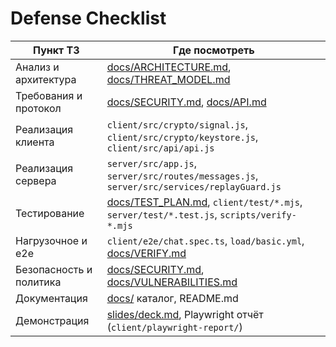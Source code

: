 # Defense Checklist

| Пункт ТЗ                | Где посмотреть                                                                                          |
| ----------------------- | ------------------------------------------------------------------------------------------------------- |
| Анализ и архитектура    | [docs/ARCHITECTURE.md](ARCHITECTURE.md), [docs/THREAT_MODEL.md](THREAT_MODEL.md)                        |
| Требования и протокол   | [docs/SECURITY.md](SECURITY.md), [docs/API.md](API.md)                                                  |
| Реализация клиента      | `client/src/crypto/signal.js`, `client/src/crypto/keystore.js`, `client/src/api/api.js`                 |
| Реализация сервера      | `server/src/app.js`, `server/src/routes/messages.js`, `server/src/services/replayGuard.js`              |
| Тестирование            | [docs/TEST_PLAN.md](TEST_PLAN.md), `client/test/*.mjs`, `server/test/*.test.js`, `scripts/verify-*.mjs` |
| Нагрузочное и e2e       | `client/e2e/chat.spec.ts`, `load/basic.yml`, [docs/VERIFY.md](VERIFY.md)                                |
| Безопасность и политика | [docs/SECURITY.md](SECURITY.md), [docs/VULNERABILITIES.md](VULNERABILITIES.md)                          |
| Документация            | [docs/](.) каталог, README.md                                                                           |
| Демонстрация            | [slides/deck.md](../slides/deck.md), Playwright отчёт (`client/playwright-report/`)                     |
